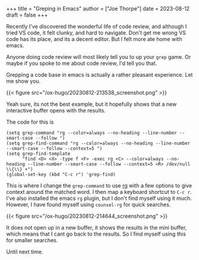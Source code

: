 +++
title = "Greping in Emacs"
author = ["Joe Thorpe"]
date = 2023-08-12
draft = false
+++

Recently I've discovered the wonderful life of code review, and although I tried VS code, it felt clunky, and hard to navigate. Don't get me wrong VS code has its place, and its a decent editor. But I felt more ate home with emacs.

Anyone doing code review will most likely tell you to up your `grep` game. Or maybe if you spoke to me about code review, I'd tell you that.

Grepping a code base in emacs is actually a rather pleasant experience. Let me show you.

{{< figure src="/ox-hugo/20230812-213538_screenshot.png" >}}

Yeah sure, its not the best example, but it hopefully shows that a new interactive buffer opens with the results.

The code for this is

```emacs-lisp
(setq grep-command "rg --color=always --no-heading --line-number --smart-case --follow ")
(setq grep-find-command "rg --color=always --no-heading --line-number --smart-case --follow --context=5 ")
(setq grep-find-template
      "find <D> <X> -type f <F> -exec rg <C> --color=always --no-heading --line-number --smart-case --follow --context=5 <R> /dev/null \\{\\} +")
(global-set-key (kbd "C-c r") 'grep-find)
```

This is where I change the `grep-command` to use [rg](https://github.com/BurntSushi/ripgrep) with a few options to give context around the matched word. I then map a keyboard shortcut to `C-c r`. I've also installed the emacs `rg` plugin, but I don't find myself using it much. However, I have found myself using `counsel-rg` for quick searches.

{{< figure src="/ox-hugo/20230812-214644_screenshot.png" >}}

It does not open up in a new buffer, it shows the results in the mini buffer, which means that I cant go back to the results. So I find myself using this for smaller searches.

Until next time.
